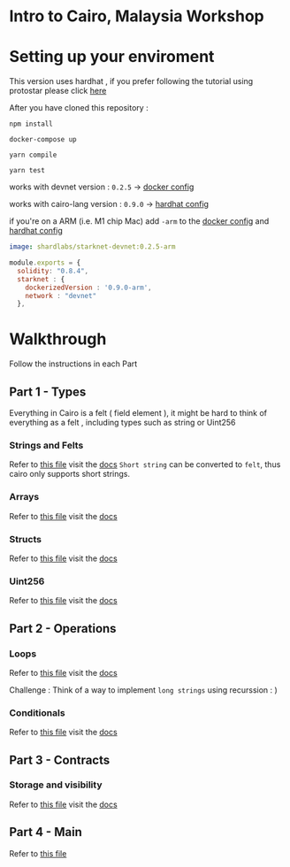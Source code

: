 # **Intro to Cairo, Malaysia Workshop**

# Setting up your enviroment

This version uses hardhat , if you prefer following the tutorial using protostar please click [here](package.json)

After you have cloned this repository : 

```
npm install 
```
```
docker-compose up 
```

```
yarn compile
```

```
yarn test
```

works with devnet version : `0.2.5`  ->  [docker config](docker-compose.yml)

works with cairo-lang version : `0.9.0` -> [hardhat config](hardhat.config.js)

if you're on a ARM (i.e. M1 chip Mac) add `-arm` to the [docker config](docker-compose.yml) and [hardhat config](hardhat.config.js)

```yml
image: shardlabs/starknet-devnet:0.2.5-arm
```
```javascript
module.exports = {
  solidity: "0.8.4",
  starknet : {
    dockerizedVersion : '0.9.0-arm',
    network : "devnet"
  },
```
# Walkthrough

Follow the instructions in each Part
## **Part 1 - Types**
Everything in Cairo is a felt ( field element ), it might be hard to think of everything as a felt , including types such as string or Uint256
### **Strings and Felts**
Refer to [this file](contracts/src/a_types/a_str_fel.cairo)
visit the [docs](https://www.cairo-lang.org/docs/how_cairo_works/consts.html#short-string-literals)
`Short string` can be converted to `felt`, thus cairo only supports short strings. 
### **Arrays**
Refer to [this file](contracts/src/a_types/b_arrays.cairo)
visit the [docs](https://www.cairo-lang.org/docs/how_cairo_works/consts.html?highlight=array)
### **Structs**
Refer to [this file](contracts/src/a_types/c_structs.cairo)
visit the [docs](https://www.cairo-lang.org/docs/reference/syntax.html#syntax-structs)

### **Uint256**
Refer to [this file](contracts/src/a_types/d_uint256.cairo)
visit the [docs](https://github.com/starkware-libs/cairo-lang/blob/master/src/starkware/cairo/common/uint256.cairo)

## **Part 2 - Operations**
### **Loops**
Refer to  [this file](contracts/src/b_operations/a_loops.cairo)
visit the [docs](https://www.cairo-lang.org/docs/hello_cairo/intro.html#recursion-instead-of-loops)

Challenge : Think of a way to implement `long strings` using recurssion : )
### **Conditionals**
Refer to  [this file](contracts/src/b_operations/b_conditional.cairo)
visit the [docs](https://www.cairo-lang.org/docs/how_cairo_works/consts.html?highlight=local#local-variables)

## **Part 3 - Contracts**

### **Storage and visibility**
Refer to  [this file](contracts/src/c_contracts/a_storage_and_visibility.cairo)
visit the [docs](https://www.cairo-lang.org/docs/hello_starknet/more_features.html#storage-variable-with-multiple-values)

## **Part 4 - Main**
Refer to [this file](contracts/src/main.cairo)